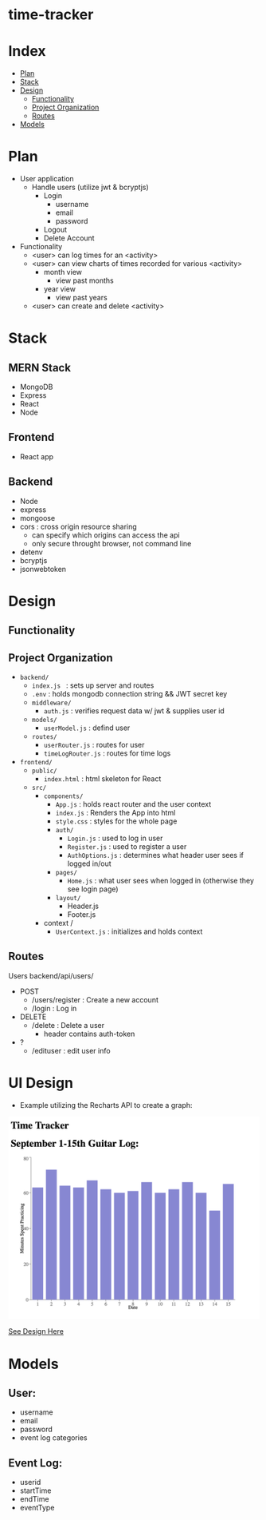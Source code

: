 # time-tracker

# Index

- [Plan](#Plan)
- [Stack](#Stack)
- [Design](#Design)
  - [Functionality](#Functionality)
  - [Project Organization](#Project-Organization)
  - [Routes](#Routes)
- [Models](#Models)

# Plan

- User application
  - Handle users (utilize jwt & bcryptjs)
    - Login
      - username
      - email
      - password
    - Logout
    - Delete Account
- Functionality
  - \<user> can log times for an \<activity>
  - \<user> can view charts of times recorded for various \<activity>
    - month view
      - view past months
    - year view
      - view past years
  - \<user> can create and delete \<activity>

# Stack

## MERN Stack

- MongoDB
- Express
- React
- Node

## Frontend

- React app

## Backend

- Node
- express
- mongoose
- cors : cross origin resource sharing
  - can specify which origins can access the api
  - only secure throught browser, not command line
- detenv
- bcryptjs
- jsonwebtoken

# Design

## Functionality

## Project Organization

- `backend/`
  - `index.js ` : sets up server and routes
  - `.env` : holds mongodb connection string && JWT secret key
  - `middleware/`
    - `auth.js` : verifies request data w/ jwt & supplies user id
  - `models/`
    - `userModel.js` : defind user
  - `routes/`
    - `userRouter.js` : routes for user
    - `timeLogRouter.js` : routes for time logs
- `frontend/`
  - `public/`
    - `index.html` : html skeleton for React
  - `src/`
    - `components/`
      - `App.js` : holds react router and the user context
      - `index.js` : Renders the App into html
      - `style.css` : styles for the whole page
      - `auth/`
        - `Login.js` : used to log in user
        - `Register.js` : used to register a user
        - `AuthOptions.js` : determines what header user sees if logged in/out
      - `pages/`
        - `Home.js` : what user sees when logged in (otherwise they see login page)
      - `layout/`
        - Header.js
        - Footer.js
    - context /
      - `UserContext.js` : initializes and holds context

## Routes

Users backend/api/users/

- POST
  - /users/register : Create a new account
  - /login : Log in
- DELETE
  - /delete : Delete a user
    - header contains auth-token
- ?
  - /edituser : edit user info

# UI Design

- Example utilizing the Recharts API to create a graph:

![Time Log](readme-content/first-sample.png)

[See Design Here](https://www.figma.com/file/hqnRBUyQbHOPRZnKp6D2Df/Time-Tracker)

# Models

## User:

- username
- email
- password
- event log categories

## Event Log:

- userid
- startTime
- endTime
- eventType
